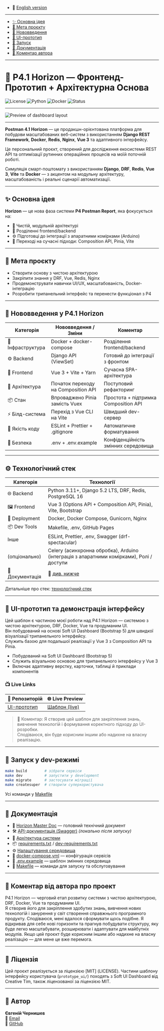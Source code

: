 - 📘 [English version](README.en.md)

---

- [✨ Основна ідея](#✨-основна-ідея)
- [🎯 Мета проєкту](#🎯-мета-проєкту)
- [🚀 Нововведення](#🚀-нововведення-у-p41-horizon)
- [🎨 UI-прототип](#🎨-ui-прототип-та-демонстрація-інтерфейсу)
- [🧱 Запуск](#🧱-запуск-у-dev-режимі)
- [🧭 Документація](#🧭-документація)
- [💬 Коментар автора](#💬-коментар-від-автора-про-проект)

---

# 🚀 P4.1 Horizon — Фронтенд-Прототип + Архітектурна Основa

![License](https://img.shields.io/badge/license-MIT-green.svg)
![Python](https://img.shields.io/badge/python-3.13-blue.svg)
![Docker](https://img.shields.io/badge/docker-ready-blue)
![Status](https://img.shields.io/badge/status-in--development-yellow)

---

![Preview of dashboard layout](prototype_ui/assets/preview.png)

---

**Postman 4.1 Horizon** — це продакшн-орієнтована платформа для побудови масштабованих веб-систем з використанням **Django REST Framework**, **Docker**, **Redis**, **Nginx**, **Vue 3** та адаптивного інтерфейсу.

Це персональний проєкт, створений для дослідження екосистеми REST API та оптимізації рутинних операційних процесів на моїй поточній роботі.  

Симуляція смарт-поштомату з використанням **Django**, **DRF**, **Redis**, **Vue 3**, **Vite** та **Docker** — з акцентом на модульну архітектуру, масштабованість і реальні сценарії автоматизації.

---

## ✨ Основна ідея

**Horizon** — це нова фаза системи **P4 Postman Report**, яка фокусується на:

- 🧱 Чистій, модульній архітектурі
- 🔁 Розділенні frontend/backend
- ⚙️ Підготовці до інтеграції з апаратними комірками (Arduino)
- 🧠 Переході на сучасні підходи: Composition API, Pinia, Vite

---

## 🎯 Мета проєкту

- Створити основу з чистою архітектурою
- Закріпити знання у DRF, Vue, Redis, Nginx
- Продемонструвати навички UI/UX, масштабованість, Docker-інтеграцію
- Розробити трипанельний інтерфейс та перенести функціонал з P4

---

## 🚀 Нововведення у P4.1 Horizon

| Категорія         | Нововведення / Зміни                | Коментар |
|-------------------|-------------------------------------|----------|
| 🐳 Інфраструктура  | Docker + docker-compose             | Розділення frontend/backend |
| ⚙️ Backend         | Django API (ViewSet)                | Готовий до інтеграції з фронтом |
| 🎨 Frontend        | Vue 3 + Vite + Yarn                 | Сучасна SPA-архітектура |
| 🧠 Архітектура     | Початок переходу на Composition API | Поступовий рефакторинг |
| 📦 Стан            | Впроваджено Pinia замість Vuex      | Простота + підтримка Composition API |
| ⚡ Білд-система     | Перехід з Vue CLI на Vite           | Швидший dev-сервер |
| 🧹 Якість коду      | ESLint + Prettier + .gitignore      | Автоматичне форматування |
| 🔐 Безпека         | .env + .env.example                 | Конфіденційність змінних середовища |

---

## ⚙️ Технологічний стек

| Категорія     | Технології                                                                                             |
|---------------|--------------------------------------------------------------------------------------------------------|
| 🌐 Backend    | Python 3.11+, Django 5.2 LTS, DRF, Redis, PostgreSQL 16                                                |
| 🖼️ Frontend  | Vue 3 (Options API + Composition API, Pinia), Vite, Bootstrap                                          |
| 🐳 Deployment | Docker, Docker Compose, Gunicorn, Nginx                                                                |
| 📦 Dev Tools  | Makefile, .env, GitHub Pages                                                                           
| Інше          | ESLint, Prettier, .env, Swagger (drf-spectacular)                                                      |
| (опціонально) | Celery (асинхронна обробка), Arduino (інтеграція з апаратними комірками), Ролі / доступи                                                           
| 📑 Документація | 📘 [див. нижче](#🧭-документація) |


Детальніше про стек: [технологічний стек](docs/stack.md)

---

## 🎨 UI-прототип та демонстрація інтерфейсу

Цей шаблон є частиною моєї роботи над P4.1 Horizon — системою з чистою архітектурою, DRF, Docker, Vue та продуманим UI.  
Він побудований на основі Soft UI Dashboard (Bootstrap 5) для швидкої візуалізації трипанельного інтерфейсу.  
Служить базою для подальшої реалізації у Vue 3 з Composition API та Pinia.

- Побудований на Soft UI Dashboard (Bootstrap 5)
- Служить візуальною основою для трипанельного інтерфейсу у Vue 3
- Включає адаптивну верстку, карточки, таблиці й приклади компонентів

### 📺 Live Links

| 📁 Репозиторій | 🌐 Live Preview |
|----------------|-----------------------------|
| [UI-прототип](https://github.com/ychernyshev/p4.1_horizon/tree/main/prototype_ui/) | [Шаблон (live)](https://ychernyshev.github.io/p4.1_horizon/) |

> 💬 Коментар: Я створив цей шаблон для закріплення знань, вивчення технологій і формування коректного підходу до UI-розробки.  
> Сподіваюся, він буде корисним іншим або надихне на власну реалізацію.


---

## 🧱 Запуск у dev-режимі

```bash
make build        # зібрати сервіси
make dev          # запустити у development
make migrate      # застосувати міграції
make createsuper  # створити суперкористувача
```

Усі команди у [Makefile](Makefile)

---

## 🧭 Документація

- 📘 [Horizon Master Doc](docs/horizon.md) — головний технічний документ
- 🛠️ [API-документація (Swagger)](/api/schema/swagger-ui/) *(локально після запуску)*
- 🧭 [Архітектура системи](docs/architecture.md)
- 📦 [requirements.txt](backend/requirements.txt) / [dev-requirements.txt](dev-requirements.txt)
- ⚙️ [Налаштування середовища](docs/settings.md)
- 🐳 [docker-compose.yml](docker-compose.yml) — конфігурація сервісів
- 🧾 [.env.example](.env.example) — шаблон змінних середовища
- 🧰 [Makefile](Makefile) — команди для запуску та обслуговування

---

## 💬 Коментар від автора про проект

P4.1 Horizon — черговий етап розвитку системи з чистою архітектурою, DRF, Docker, Vue та продуманим UI.  
Я створив його для закріплення здобутих знань, вивчення нових технологій і занурення у світ створення справжнього програмного продукту. Сподіваюся, мені вдалося сформувати щось подібне. Я відкривав для себе нові горизонти та прагнув побудувати структуру, яку буде легко масштабувати, розширювати і адаптувати для майбутніх модулів. Якщо цей проєкт буде корисним іншим або надихне на власну реалізацію — для мене це вже перемога.

---

## 📄 Ліцензія

Цей проєкт реалізується за ліцензією [MIT] (LICENSE).
Частини шаблону інтерфейсу користувача (`prototype_ui/`) походять з Soft UI Dashboard від Creative Tim, також ліцензованої за ліцензією MIT.

---

## 👤 Автор

**Євгеній Чернишев**  
📧 [Email](mailto:eugene_chernyshev@yahoo.com)  
🐙 [GitHub](https://github.com/ychernyshev)


